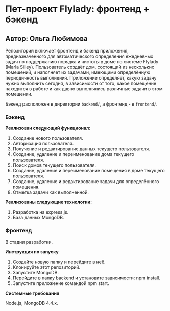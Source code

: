 # **Пет-проект Flylady: фронтенд + бэкенд**

## Автор: Ольга Любимова

Репозиторий включает фронтенд и бэкенд приложения, предназначенного для автоматического определения ежедневных задач по поддержанию порядка и чистоты в доме по системе Flylady (Marla Silley). Пользователь создаёт дом, состоящий из нескольких помещений, и наполняет их задачами, имеющими определённую периодичность выполнения. Приложение определяет, какую задачу нужно выполнить сегодня, в зависимости от того, какое помещение находится в работе и как давно выполнялись различные задачи в этом помещении.

Бэкенд расположен в директории `backend/`, а фронтенд - в `frontend/`.

### Бэкенд

**Реализован следующий функционал:**

1. Создание нового пользователя.
2. Авторизация пользователя.
3. Получение и редактирование данных текущего пользователя.
4. Создание, удаление и переименование дома текущего пользователя.
5. Поиск домов текущего пользователя.
6. Создание, удаление и переименование помещения в доме текущего пользователя.
7. Создание, удаление и редактирование задачи для определённого помещения.
8. Отметка задачи как выполненной.

**Реализованы следующие технологии:**

1. Разработка на express.js.
2. База данных MongoDB.

### Фронтенд

В стадии разработки.

<!--**Реализован следующий функционал:**

1. Загрузка начальных карточек и информации о пользователе с сервера.
2. Открытие фотографий для просмотра.
3. Редактирование информации о пользователе: открытие и закрытие формы, отправка данных на сервер.
4. Изменение аватара пользователя: открытие и закрытие формы, отправка данных на сервер.
5. Добавление новых карточек: открытие и закрытие формы, отправка данных на сервер.
6. Добавление и снятие лайков карточкам, обновление счётчика лайков.
7. Удаление карточек, загруженных пользователем.
8. Регистрация на сайте.
9. Авторизация на сайте.

**Реализованы следующие технологии:**

1. Флексбокс-вёрстка.
2. Грид-вёрстка.
3. Адаптивная вёрстка с использованием медиазапросов:

- страница свёрстана под два макета: 320px, 1280px;
- реализовано плавное сжатие и расширение элементов между точками перелома;
- использованы отзывчивые шрифты;

4. Анимация: прозрачность при наведении мыши, плавное появление и исчезновение попапов.
5. Локальное подключение шрифта (Inter) и его сглаживание.
6. Создание проекта с помощью библиотеки React.
7. Взаимодействие с сервером: отправка запросов методом GET, POST, PATCH, DELETE.
8. Маршрутизация с защитой маршрутов, доступных только авторизованным пользователям.
9. Сохранение токена в локальном хранилище.

**Используемые языки: HTML, CSS, JavaScript, JSX.**-->

**Инструкция по запуску**

1. Создайте новую папку и перейдите в неё.
2. Клонируйте этот репозиторий.
3. Запустите MongoDB.
4. Перейдите в папку backend и установите зависимости: npm install.
5. Запустите приложение командой npm start.
<!--6. Перейдите в папку frontend и установите зависимости: npm install.
6. Для сборки выполните следующие команды:

- npm run build
- npm install -g serve
- serve -s build

8. В браузере откройте ссылку: http://localhost:3000/.-->

**Системные требования**

Node.js, MongoDB 4.4.x.
